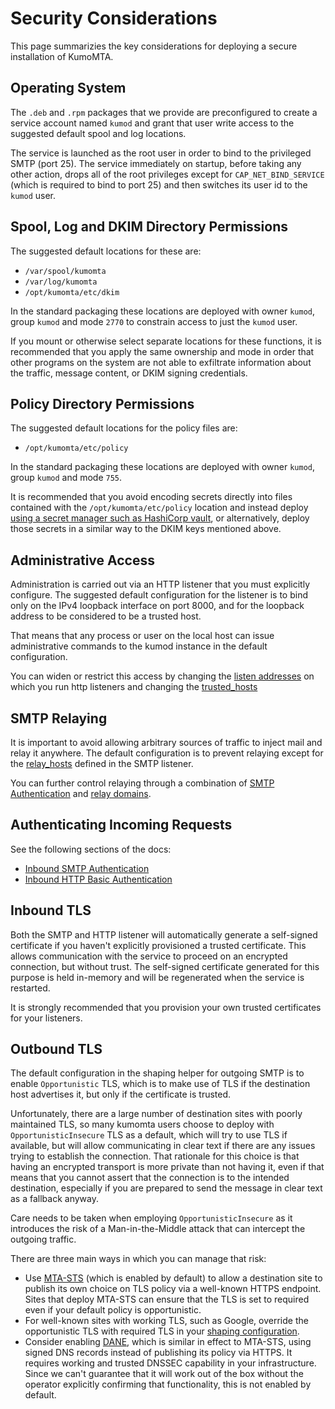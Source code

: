 # Security Considerations

This page summarizies the key considerations for deploying a secure installation of KumoMTA.

## Operating System

The `.deb` and `.rpm` packages that we provide are preconfigured to create a
service account named `kumod` and grant that user write access to the
suggested default spool and log locations.

The service is launched as the root user in order to bind to the privileged
SMTP (port 25). The service immediately on startup, before taking any other
action, drops all of the root privileges except for `CAP_NET_BIND_SERVICE`
(which is required to bind to port 25) and then switches its user id to the
`kumod` user.

## Spool, Log and DKIM Directory Permissions

The suggested default locations for these are:

* `/var/spool/kumomta`
* `/var/log/kumomta`
* `/opt/kumomta/etc/dkim`

In the standard packaging these locations are deployed with owner `kumod`,
group `kumod` and mode `2770` to constrain access to just the `kumod` user.

If you mount or otherwise select separate locations for these functions, it is
recommended that you apply the same ownership and mode in order that other
programs on the system are not able to exfiltrate information about the
traffic, message content, or DKIM signing credentials.

## Policy Directory Permissions

The suggested default locations for the policy files are:

* `/opt/kumomta/etc/policy`

In the standard packaging these locations are deployed with owner `kumod`,
group `kumod` and mode `755`.

It is recommended that you avoid encoding secrets directly into files
contained with the `/opt/kumomta/etc/policy` location and instead deploy
[using a secret manager such as HashiCorp vault](../policy/hashicorp_vault.md), or alternatively, deploy those secrets in a similar way to the DKIM keys mentioned above.

## Administrative Access

Administration is carried out via an HTTP listener that you must explicitly
configure. The suggested default configuration for the listener is to bind only
on the IPv4 loopback interface on port 8000, and for the loopback address
to be considered to be a trusted host.

That means that any process or user on the local host can issue administrative
commands to the kumod instance in the default configuration.

You can widen or restrict this access by changing the [listen
addresses](../../reference/kumo/start_http_listener/listen.md) on which you run
http listeners and changing the
[trusted_hosts](../../reference/kumo/start_http_listener/trusted_hosts.md)

## SMTP Relaying

It is important to avoid allowing arbitrary sources of traffic to inject mail
and relay it anywhere. The default configuration is to prevent relaying except
for the [relay_hosts](../../reference/kumo/start_esmtp_listener/relay_hosts.md)
defined in the SMTP listener.

You can further control relaying through a combination of [SMTP
Authentication](../policy/inbound_auth.md) and [relay
domains](../configuration/domains.md).

## Authenticating Incoming Requests

See the following sections of the docs:

* [Inbound SMTP Authentication](../policy/inbound_auth.md)
* [Inbound HTTP Basic Authentication](../../reference/events/http_server_validate_auth_basic.md)

## Inbound TLS

Both the SMTP and HTTP listener will automatically generate a self-signed
certificate if you haven't explicitly provisioned a trusted certificate.
This allows communication with the service to proceed on an encrypted
connection, but without trust.  The self-signed certificate generated
for this purpose is held in-memory and will be regenerated when the
service is restarted.

It is strongly recommended that you provision your own trusted certificates
for your listeners.

## Outbound TLS

The default configuration in the shaping helper for outgoing SMTP is to enable
`Opportunistic` TLS, which is to make use of TLS if the destination host
advertises it, but only if the certificate is trusted.

Unfortunately, there are a large number of destination sites with poorly
maintained TLS, so many kumomta users choose to deploy with
`OpportunisticInsecure` TLS as a default, which will try to use TLS if
available, but will allow communicating in clear text if there are any issues
trying to establish the connection.  That rationale for this choice is that
having an encrypted transport is more private than not having it, even if that
means that you cannot assert that the connection is to the intended
destination, especially if you are prepared to send the message in clear text
as a fallback anyway.

Care needs to be taken when employing `OpportunisticInsecure` as it
introduces the risk of a Man-in-the-Middle attack that can intercept
the outgoing traffic.

There are three main ways in which you can manage that risk:

* Use [MTA-STS](../../reference/kumo/make_egress_path/enable_mta_sts.md) (which
  is enabled by default) to allow a destination site to publish its own choice
  on TLS policy via a well-known HTTPS endpoint.  Sites that deploy MTA-STS can
  ensure that the TLS is set to required even if your default policy is
  opportunistic.
* For well-known sites with working TLS, such as Google, override the
  opportunistic TLS with required TLS in your [shaping configuration](../configuration/trafficshaping.md).
* Consider enabling [DANE](../../reference/kumo/make_egress_path/enable_dane.md), which is
  similar in effect to MTA-STS, using signed DNS records instead of publishing
  its policy via HTTPS. It requires working and trusted DNSSEC
  capability in your infrastructure. Since we can't guarantee that it will work
  out of the box without the operator explicitly confirming that functionality,
  this is not enabled by default.
